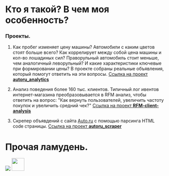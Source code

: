# Кто я такой? В чем моя особенность?

### Проекты.
1. Как пробег изменяет цену машины? Автомобили с каким цветов стоят больше всего? Как коррелирует между собой цена машины и кол-во лошадиных сил? Праворульный автомобиль стоит меньше, чем аналогичный леворульный? И какие характеристики ключевые при формировании цены? В проекте собраны реальные объявления, который помогут ответить на эти вопросы. <a href="https://github.com/ArthurBodrov/autoru_analytics">Ссылка на проект **autoru_analytics**<a/>

2. Анализ поведения более 160 тыс. клиентов. Типичный лог ивентов интернет-магазина преобразовывается в RFM анализ, чтобы ответить на вопрос: "Как вернуть пользователей, увеличить частоту покупок и увеличить средний чек?" <a href="https://github.com/ArthurBodrov/RFM-client-analysis">Ссылка на проект **RFM-client-analysis**<a/>
  
3. Скрепер объявдений c cайта <a href="https://auto.ru/">Auto.ru<a/> с помощью парсинга HTML code страницы. <a href="https://github.com/ArthurBodrov/autoru_scraper">Ссылка на проект **autoru_scraper**<a/>

# Прочая ламудень.
<a href="https://www.codewars.com/users/ArthurBodrov"><img src="https://www.codewars.com/users/ArthurBodrov/badges/large"/><a/>
<a href="https://www.linkedin.com/in/arthur-bodrov-2051b2183/"><img src="https://www.flaticon.com/svg/static/icons/svg/174/174857.svg" width="40" height="40"/></a>
